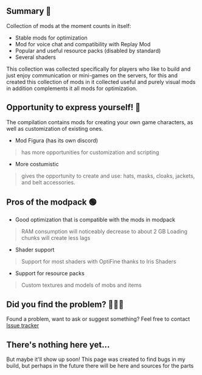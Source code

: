 ## Summary 🧾
Collection of mods at the moment counts in itself:
- Stable mods for optimization
- Mod for voice chat and compatibility with Replay Mod
- Popular and useful resource packs (disabled by standard)
- Several shaders 

This collection was collected specifically for players who like to build and just enjoy communication or mini-games on the servers, for this and created this collection of mods in it collected useful and purely visual mods in addition complements it all mods for optimization.
## Opportunity to express yourself! 🤠
The compilation contains mods for creating your own game characters, as well as customization of existing ones.
- Mod Figura (has its own discord)
> has more opportunities for customization and scripting
- More costumistic 
> gives the opportunity to create and use: hats, masks, cloaks, jackets, and belt accessories.
## Pros of the modpack 🟢
- Good optimization that is compatible with the mods in modpack
> RAM consumption will noticeably decrease to about 2 GB
> Loading chunks will create less lags
- Shader support
> Support for most shaders with OptiFine thanks to Iris Shaders
- Support for resource packs
> Custom textures and models of mobs and items

## Did you find the problem? 👨🏻‍💻
Found a problem, want to ask or suggest something?
Feel free to contact [Issue tracker](https://github.com/EVOR-Lab/SpeedyMC3/issues)





## There's nothing here yet...
But maybe it'll show up soon!
This page was created to find bugs in my build, but perhaps in the future there will be here and sources for the parts
